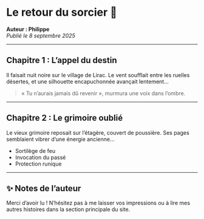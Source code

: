 # Le retour du sorcier 🔮

**Auteur : Philippe**  
*Publié le 8 septembre 2025*

---

## Chapitre 1 : L’appel du destin

Il faisait nuit noire sur le village de Lirac. Le vent soufflait entre les ruelles désertes, et une silhouette encapuchonnée avançait lentement...

> « Tu n’aurais jamais dû revenir », murmura une voix dans l’ombre.

---

## Chapitre 2 : Le grimoire oublié

Le vieux grimoire reposait sur l’étagère, couvert de poussière. Ses pages          semblaient vibrer d’une énergie ancienne...

- Sortilège de feu
- Invocation du passé
- Protection runique

---

## ✨ Notes de l’auteur

Merci d’avoir lu ! N’hésitez pas à me laisser vos impressions ou à lire mes autres histoires dans la section principale du site.
